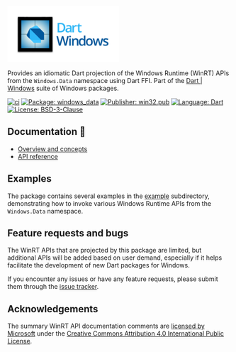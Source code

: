 <img src="https://raw.githubusercontent.com/dart-windows/.github/main/assets/dart-windows-card.png" width="50%" height="50%">

Provides an idiomatic Dart projection of the Windows Runtime (WinRT) APIs
from the `Windows.Data` namespace using Dart FFI.
Part of the [Dart | Windows][dart_windows_link] suite of Windows packages.

[![ci][ci_badge]][ci_link]
[![Package: windows_data][package_badge]][package_link]
[![Publisher: win32.pub][publisher_badge]][publisher_link]
[![Language: Dart][language_badge]][language_link]
[![License: BSD-3-Clause][license_badge]][license_link]

## Documentation 📝

* [Overview and concepts][docs_link]
* [API reference][api_reference_link]

## Examples

The package contains several examples in the [example][example_link]
subdirectory, demonstrating how to invoke various Windows Runtime APIs from the
`Windows.Data` namespace.

## Feature requests and bugs

The WinRT APIs that are projected by this package are limited, but additional
APIs will be added based on user demand, especially if it helps facilitate the
development of new Dart packages for Windows.

If you encounter any issues or have any feature requests, please submit them
through the [issue tracker][issue_tracker_link].

## Acknowledgements

The summary WinRT API documentation comments are
[licensed by Microsoft][legal_notices_link] under the
[Creative Commons Attribution 4.0 International Public License][cc_license_link].

[api_reference_link]: https://pub.dev/documentation/windows_data/latest/
[cc_license_link]: https://github.com/MicrosoftDocs/winrt-api/blob/89e9254fd8b53a648937dbb4324d7f7d6f8d1314/LICENSE
[ci_badge]: https://github.com/halildurmus/dartwinrt/actions/workflows/windows_data.yml/badge.svg
[ci_link]: https://github.com/halildurmus/dartwinrt/actions/workflows/windows_data.yml
[dart_windows_link]: https://github.com/dart-windows
[docs_link]: https://win32.pub/docs/category/winrt-programming
[example_link]: https://github.com/halildurmus/dartwinrt/tree/main/packages/windows_data/example
[issue_tracker_link]: https://github.com/halildurmus/dartwinrt/issues
[language_badge]: https://img.shields.io/badge/language-Dart-blue.svg
[language_link]: https://dart.dev
[legal_notices_link]: https://github.com/MicrosoftDocs/winrt-api/#legal-notices
[license_badge]: https://img.shields.io/github/license/halildurmus/dartwinrt?color=blue
[license_link]: https://opensource.org/licenses/BSD-3-Clause
[package_badge]: https://img.shields.io/pub/v/windows_data.svg
[package_link]: https://pub.dev/packages/windows_data
[publisher_badge]: https://img.shields.io/pub/publisher/windows_data.svg
[publisher_link]: https://pub.dev/publishers/win32.pub
